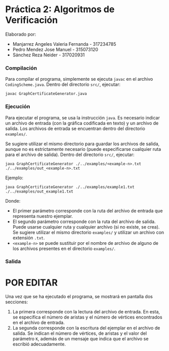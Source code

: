 # Práctica 2: Algoritmos de Verificación

Elaborado por:
- Manjarrez Angeles Valeria Fernanda - 317234785
- Pedro Mendez Jose Manuel - 315073120
- Sánchez Reza Neider - 317020931

### Compilación

Para compilar el programa, simplemente se ejecuta `javac` en el archivo `CodingScheme.java`. Dentro del directorio `src/`, ejecutar:

    javac GraphCertificateGenerator.java
    
### Ejecución

Para ejecutar el programa, se usa la instrucción `java`. Es necesario indicar un archivo de entrada (con la gráfica codificada en texto) y un archivo de salida. Los archivos de entrada se encuentran dentro del directorio `examples/`.  

Se sugiere utilizar el mismo directorio para guardar los archivos de salida, aunque no es estrictamente necesario (puede especificarse cualquier ruta para el archivo de salida). Dentro del directorio `src/`, ejecutar:

    java GraphCertificateGenerator ./../examples/<example-n>.txt ./../examples/out_<example-n>.txt

Ejemplo:
    
    java GraphCertificateGenerator ./../examples/example1.txt ./../examples/out_example1.txt
Donde:
- El primer parámetro corresponde con la ruta del archivo de entrada que representa nuestro ejemplar. 
- El segundo parámetro corresponde con la ruta del archivo de salida. Puede usarse cualquier ruta y cualquier archivo (si no existe, se crea). Se sugiere utilizar el mismo directorio `examples/` y utilizar un archivo con extensión `.txt`.
- `<example-n>` se puede sustituir por el nombre de archivo de alguno de los archivos presentes en el directorio `examples/`. 

### Salida

# POR EDITAR
Una vez que se ha ejecutado el programa, se mostrará en pantalla dos secciones:
1. La primera corresponde con la lectura del archivo de entrada. En esta, se especifica el número de aristas y el número de vértices encontrados en el archivo de entrada.
2. La segunda corresponde con la escritura del ejemplar en el archivo de salida. Se indican el número de vértices, de aristas y el valor del parámetro `K`, además de un mensaje que indica que el archivo se escribió adecuadamente. 

